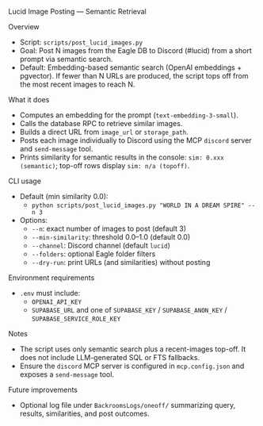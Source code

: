 Lucid Image Posting — Semantic Retrieval

Overview
- Script: `scripts/post_lucid_images.py`
- Goal: Post N images from the Eagle DB to Discord (#lucid) from a short prompt via semantic search.
- Default: Embedding-based semantic search (OpenAI embeddings + pgvector). If fewer than N URLs are produced, the script tops off from the most recent images to reach N.

What it does
- Computes an embedding for the prompt (`text-embedding-3-small`).
- Calls the database RPC to retrieve similar images.
- Builds a direct URL from `image_url` or `storage_path`.
- Posts each image individually to Discord using the MCP `discord` server and `send-message` tool.
- Prints similarity for semantic results in the console: `sim: 0.xxx (semantic)`; top-off rows display `sim: n/a (topoff)`.

CLI usage
- Default (min similarity 0.0):
  - `python scripts/post_lucid_images.py "WORLD IN A DREAM SPIRE" --n 3`
- Options:
  - `--n`: exact number of images to post (default 3)
  - `--min-similarity`: threshold 0.0–1.0 (default 0.0)
  - `--channel`: Discord channel (default `lucid`)
  - `--folders`: optional Eagle folder filters
  - `--dry-run`: print URLs (and similarities) without posting

Environment requirements
- `.env` must include:
  - `OPENAI_API_KEY`
  - `SUPABASE_URL` and one of `SUPABASE_KEY` / `SUPABASE_ANON_KEY` / `SUPABASE_SERVICE_ROLE_KEY`

Notes
- The script uses only semantic search plus a recent-images top-off. It does not include LLM-generated SQL or FTS fallbacks.
- Ensure the `discord` MCP server is configured in `mcp.config.json` and exposes a `send-message` tool.

Future improvements
- Optional log file under `BackroomsLogs/oneoff/` summarizing query, results, similarities, and post outcomes.

